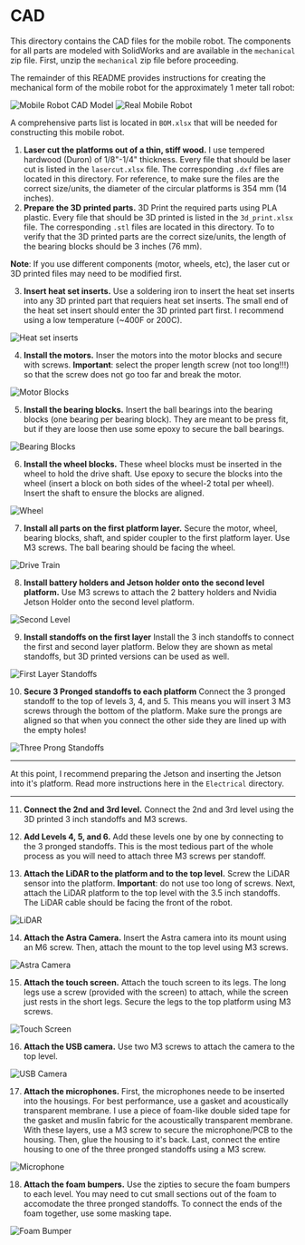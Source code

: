 # CAD

This directory contains the CAD files for the mobile robot. The components for all parts are modeled with SolidWorks and are available in the `mechanical` zip file. First, unzip the `mechanical` zip file before proceeding.

The remainder of this README provides instructions for creating the mechanical form of the mobile robot for the approximately 1 meter tall robot:

![Mobile Robot CAD Model](./images/CAD_model.png)
![Real Mobile Robot](./images/robot.png)

A comprehensive parts list is located in `BOM.xlsx` that will be needed for constructing this mobile robot.

1) **Laser cut the platforms out of a thin, stiff wood.** I use tempered hardwood (Duron) of 1/8"-1/4" thickness. Every file that should be laser cut is listed in the `lasercut.xlsx` file. The corresponding `.dxf` files are located in this directory. For reference, to make sure the files are the correct size/units, the diameter of the circular platforms is 354 mm (14 inches).
2) **Prepare the 3D printed parts.** 3D Print the required parts using PLA plastic. Every file that should be 3D printed is listed in the `3d_print.xlsx` file. The corresponding `.stl` files are located in this directory. To to verify that the 3D printed parts are the correct size/units, the length of the bearing blocks should be 3 inches (76 mm).

**Note**: If you use different components (motor, wheels, etc), the laser cut or 3D printed files may need to be modified first.

3) **Insert heat set inserts.** Use a soldering iron to insert the heat set inserts into any 3D printed part that requiers heat set inserts. The small end of the heat  set insert should enter the 3D printed part first. I recommend using a low temperature (~400F or 200C). 

![Heat set inserts](./images/heat_set.jpg)

4) **Install the motors.** Inser the motors into the motor blocks and secure with screws. **Important**: select the proper length screw (not too long!!!) so that the screw does not go too far and break the motor.

![Motor Blocks](./images/motors.jpg)

5) **Install the bearing blocks.** Insert the ball bearings into the bearing blocks (one bearing per bearing block). They are meant to be press fit, but if they are loose then use some epoxy to secure the ball bearings.

![Bearing Blocks](./images/bearing_blocks.jpg)

6) **Install the wheel blocks.** These wheel blocks must be inserted in the wheel to hold the drive shaft. Use epoxy to secure the blocks into the wheel (insert a block on both sides of the wheel-2 total per wheel). Insert the shaft to ensure the blocks are aligned.

![Wheel](./images/wheel.jpg)

7) **Install all parts on the first platform layer.** Secure the motor, wheel, bearing blocks, shaft, and spider coupler to the first platform layer. Use M3 screws. The ball bearing should be facing the wheel.

![Drive Train](./images/drive_train.jpg)

8) **Install battery holders and Jetson holder onto the second level platform.** Use M3 screws to attach the 2 battery holders and Nvidia Jetson Holder onto the second level platform.

![Second Level](./images/second_level.png)

9) **Install standoffs on the first layer** Install the 3 inch standoffs to connect the first and second layer platform. Below they are shown as metal standoffs, but 3D printed versions can be used as well.

![First Layer Standoffs](./images/first_layer_standoff.jpg)

10) **Secure 3 Pronged standoffs to each platform** Connect the 3 pronged standoff to the top of levels 3, 4, and 5. This means you will insert 3 M3 screws through the bottom of the platform. Make sure the prongs are aligned so that when you connect the other side they are lined up with the empty holes!

![Three Prong Standoffs](./images/three_prong.png)

***
At this point, I recommend preparing the Jetson and inserting the Jetson into it's platform. Read more instructions here in the `Electrical` directory.
***

11) **Connect the 2nd and 3rd level.** Connect the 2nd and 3rd level using the 3D printed 3 inch standoffs and M3 screws.

12) **Add Levels 4, 5, and 6.** Add these levels one by one by connecting to the 3 pronged standoffs. This is the most tedious part of the whole process as you will need to attach three M3 screws per standoff. 

13) **Attach the LiDAR to the platform and to the top level.** Screw the LiDAR sensor into the platform. **Important**: do not use too long of screws. Next, attach the LiDAR platform to the top level with the 3.5 inch standoffs. The LiDAR cable should be facing the front of the robot.

![LiDAR](./images/LiDAR.jpg)

14) **Attach the Astra Camera.** Insert the Astra camera into its mount using an M6 screw. Then, attach the mount to the top level using M3 screws.

![Astra Camera](./images/astra.jpg)

15) **Attach the touch screen.** Attach the touch screen to its legs. The long legs use a screw (provided with the screen) to attach, while the screen just rests in the short legs. Secure the legs to the top platform using M3 screws.

![Touch Screen](./images/touch_screen.jpg)

16) **Attach the USB camera.** Use two M3 screws to attach the camera to the top level. 

![USB Camera](./images/usb_cam.jpg)

17) **Attach the microphones.** First, the microphones neede to be inserted into the housings. For best performance, use a gasket and acoustically transparent membrane. I use a piece of foam-like double sided tape for the gasket and muslin fabric for the acoustically transparent membrane. With these layers, use a M3 screw to secure the microphone/PCB to the housing. Then, glue the housing to it's back. Last, connect the entire housing to one of the three pronged standoffs using a M3 screw.

![Microphone](./images/microphone.jpg)

18) **Attach the foam bumpers.** Use the zipties to secure the foam bumpers to each level. You may need to cut small sections out of the foam to accomodate the three pronged standoffs. To connect the ends of the foam together, use some masking tape.

![Foam Bumper](./images/bumper.jpg)